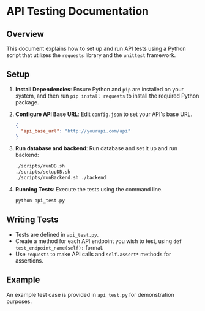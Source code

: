 # API Testing Documentation

## Overview

This document explains how to set up and run API tests using a Python script that utilizes the `requests` library and the `unittest` framework.

## Setup

1. **Install Dependencies**: Ensure Python and `pip` are installed on your system, and then run `pip install requests` to install the required Python package.

2. **Configure API Base URL**: Edit `config.json` to set your API's base URL.

    ```json
    {
      "api_base_url": "http://yourapi.com/api"
    }
    ```

3. **Run database and backend**: Run database and set it up and run backend:

    ```bash 
    ./scripts/runDB.sh 
    ./scripts/setupDB.sh
    ./scripts/runBackend.sh ./backend
    ```


4. **Running Tests**: Execute the tests using the command line.

    ```bash
    python api_test.py
    ```

## Writing Tests

- Tests are defined in `api_test.py`.
- Create a method for each API endpoint you wish to test, using `def test_endpoint_name(self):` format.
- Use `requests` to make API calls and `self.assert*` methods for assertions.

## Example

An example test case is provided in `api_test.py` for demonstration purposes.
